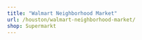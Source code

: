 ```yaml
---
title: "Walmart Neighborhood Market"
url: /houston/walmart-neighborhood-market/
shop: Supermarkt
---
```

